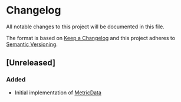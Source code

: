 # Changelog
All notable changes to this project will be documented in this file.

The format is based on [Keep a Changelog](http://keepachangelog.com/en/1.0.0/)
and this project adheres to [Semantic Versioning](http://semver.org/spec/v2.0.0.html).

## [Unreleased]
### Added
- Initial implementation of [MetricData](https://github.com/raintank/schema/blob/faebde8e89e024d82c8c7b3bd9c8cd5f794b3b38/metric.go#L33)
